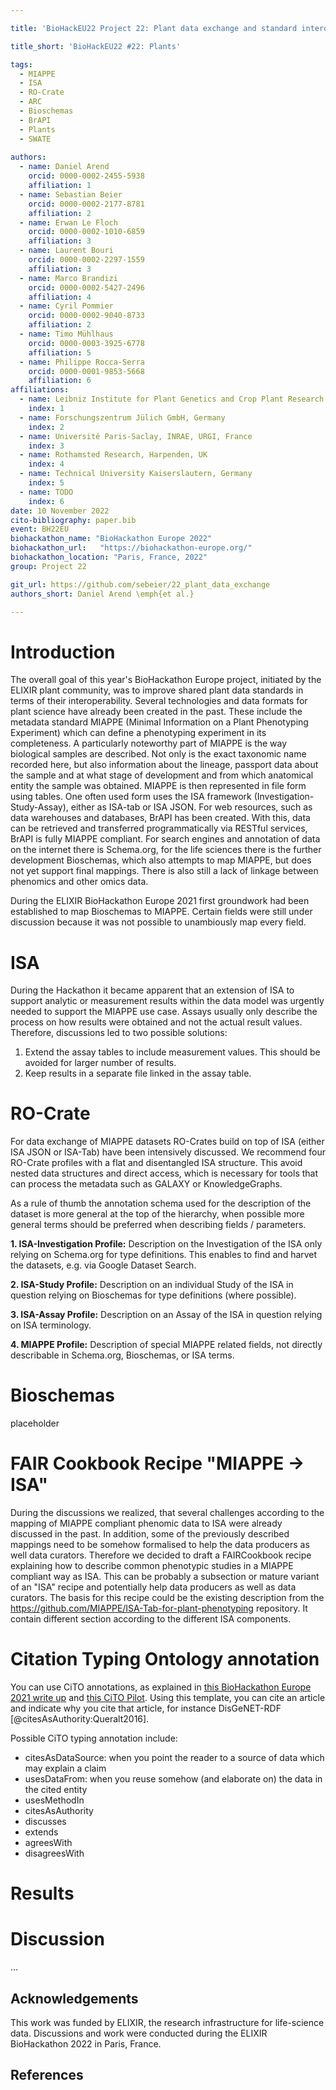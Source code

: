 ```yaml
---

title: 'BioHackEU22 Project 22: Plant data exchange and standard interoperability'

title_short: 'BioHackEU22 #22: Plants'

tags:
  - MIAPPE
  - ISA
  - RO-Crate
  - ARC
  - Bioschemas
  - BrAPI
  - Plants
  - SWATE
  
authors:
  - name: Daniel Arend
    orcid: 0000-0002-2455-5938
    affiliation: 1
  - name: Sebastian Beier
    orcid: 0000-0002-2177-8781
    affiliation: 2
  - name: Erwan Le Floch
    orcid: 0000-0002-1010-6859
    affiliation: 3
  - name: Laurent Bouri
    orcid: 0000-0002-2297-1559
    affiliation: 3
  - name: Marco Brandizi
    orcid: 0000-0002-5427-2496
    affiliation: 4
  - name: Cyril Pommier
    orcid: 0000-0002-9040-8733
    affiliation: 2
  - name: Timo Mühlhaus
    orcid: 0000-0003-3925-6778
    affiliation: 5
  - name: Philippe Rocca-Serra
    orcid: 0000-0001-9853-5668
    affiliation: 6
affiliations:
  - name: Leibniz Institute for Plant Genetics and Crop Plant Research (IPK) Gatersleben, Germany
    index: 1
  - name: Forschungszentrum Jülich GmbH, Germany
    index: 2
  - name: Université Paris-Saclay, INRAE, URGI, France
    index: 3
  - name: Rothamsted Research, Harpenden, UK
    index: 4
  - name: Technical University Kaiserslautern, Germany
    index: 5
  - name: TODO
    index: 6
date: 10 November 2022
cito-bibliography: paper.bib
event: BH22EU
biohackathon_name: "BioHackathon Europe 2022"
biohackathon_url:   "https://biohackathon-europe.org/"
biohackathon_location: "Paris, France, 2022"
group: Project 22

git_url: https://github.com/sebeier/22_plant_data_exchange
authors_short: Daniel Arend \emph{et al.}

---
```



# Introduction

The overall goal of this year's BioHackathon Europe project, initiated by the ELIXIR plant community, was to improve shared plant data standards in terms of their interoperability. Several technologies and data formats for plant science have already been created in the past. These include the metadata standard MIAPPE (Minimal Information on a Plant Phenotyping Experiment) which can define a phenotyping experiment in its completeness. A particularly noteworthy part of MIAPPE is the way biological samples are described. Not only is the exact taxonomic name recorded here, but also information about the lineage, passport data about the sample and at what stage of development and from which anatomical entity the sample was obtained. MIAPPE is then represented in file form using tables. One often used form uses the ISA framework (Investigation-Study-Assay), either as ISA-tab or ISA JSON. For web resources, such as data warehouses and databases, BrAPI has been created. With this, data can be retrieved and transferred programmatically via RESTful services, BrAPI is fully MIAPPE compliant. For search engines and annotation of data on the internet there is Schema.org, for the life sciences there is the further development Bioschemas, which also attempts to map MIAPPE, but does not yet support final mappings. There is also still a lack of linkage between phenomics and other omics data.

During the ELIXIR BioHackathon Europe 2021 first groundwork had been established to map Bioschemas to MIAPPE. Certain fields were still under discussion because it was not possible to unambiously map every field.


<!-- This project will improve the integration of Plant data standards with important interoperability technologies. Indeed, some interoperability technologies have already been established with BrAPI, MIAPPE and ISA (Tab/JSON) for Phenotyping data, but the link between phenotype and omics data needs to be improved. The latter can rather be well described using bioschemas and therefore it will be useful for plant researchers to build a graph dataset embedding both MIAPPE and Bioschemas annotated data. We will enable plant researchers' friendly data archive by embedding the main plant standards (MIAPPE, BrAPI, ISA) in RO Crate. To link with the current activities of the plant communities, and to ease the integration of more diverse data types, a bridge with Bioschemas will be set up by finalizing the MIAPPE Bioschemas mapping initiated during the 2021 biohackathon. To demonstrate the interest of this, real data will be converted from existing sources (BrAPI, ISA Tab, MIAPPE databases) to RO Crate and Bioschemas to sketch some proof-of-concept use case (eg, showing phenotyping network on a map, showing the link between expression and phenotype data, …).--> 

<!--
# Formatting

This document use Markdown and you can look at [this tutorial](https://www.markdowntutorial.com/).

## Tables and figures

Tables can be added in the following way, though alternatives are possible:

| Header 1 | Header 2 |
| -------- | -------- |
| item 1 | item 2 |
| item 3 | item 4 |

Table: Note that table caption is automatically numbered.

A figure is added with:

![Caption for BioHackrXiv logo figure](./biohackrxiv.png) -->

# ISA

During the Hackathon it became apparent that an extension of ISA to support analytic or measurement results within the data model was urgently needed to support the MIAPPE use case. Assays usually only describe the process on how results were obtained and not the actual result values. Therefore, discussions led to two possible solutions: 
1. Extend the assay tables to include measurement values. This should be avoided for larger number of results.
2. Keep results in a separate file linked in the assay table.


# RO-Crate

For data exchange of MIAPPE datasets RO-Crates build on top of ISA (either ISA JSON or ISA-Tab) have been intensively discussed. We recommend four RO-Crate profiles with a flat and disentangled ISA structure. This avoid nested data structures and direct access, which is necessary for tools that can process the metadata such as GALAXY or KnowledgeGraphs. 

As a rule of thumb the annotation schema used for the description of the dataset is more general at the top of the hierarchy, when possible more general terms should be preferred when describing fields / parameters.

**1. ISA-Investigation Profile:**
Description on the Investigation of the ISA only relying on Schema.org for type definitions. This enables to find and harvet the datasets, e.g. via Google Dataset Search. 

**2. ISA-Study Profile:**
Description on an individual Study of the ISA in question relying on Bioschemas for type definitions (where possible).

**3. ISA-Assay Profile:** 
Description on an Assay of the ISA in question relying on ISA terminology.

**4. MIAPPE Profile:** 
Description of special MIAPPE related fields, not directly describable in Schema.org, Bioschemas, or ISA terms.

# Bioschemas

placeholder

# FAIR Cookbook Recipe "MIAPPE -> ISA"

During the discussions we realized, that several challenges according to the mapping of MIAPPE compliant phenomic data to ISA were already discussed in the past. In addition, some of the previously described mappings need to be somehow formalised to help the data producers as well data curators. Therefore we decided to draft a FAIRCookbook recipe explaining how to describe common phenotypic studies in a MIAPPE compliant way as ISA. This can be probably a subsection or mature variant of an "ISA" recipe and potentially help data producers as well as data curators. The basis for this recipe could be the existing description from the https://github.com/MIAPPE/ISA-Tab-for-plant-phenotyping repository. It contain different section according to the different ISA components.

# Citation Typing Ontology annotation

You can use CiTO annotations, as explained in [this BioHackathon Europe 2021 write up](https://raw.githubusercontent.com/biohackrxiv/bhxiv-metadata/main/doc/elixir_biohackathon2021/paper.md) and [this CiTO Pilot](https://www.biomedcentral.com/collections/cito).
Using this template, you can cite an article and indicate why you cite that article, for instance DisGeNET-RDF [@citesAsAuthority:Queralt2016].

Possible CiTO typing annotation include:

* citesAsDataSource: when you point the reader to a source of data which may explain a claim
* usesDataFrom: when you reuse somehow (and elaborate on) the data in the cited entity
* usesMethodIn
* citesAsAuthority
* discusses
* extends
* agreesWith
* disagreesWith

# Results


# Discussion

...

## Acknowledgements

This work was funded by ELIXIR, the research infrastructure for life-science data. Discussions and work were conducted during the ELIXIR BioHackathon 2022 in Paris, France.

## References
